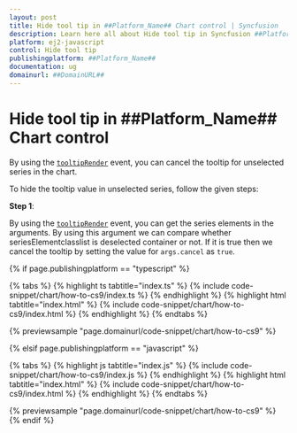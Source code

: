 ```yaml
---
layout: post
title: Hide tool tip in ##Platform_Name## Chart control | Syncfusion
description: Learn here all about Hide tool tip in Syncfusion ##Platform_Name## Chart control of Syncfusion Essential JS 2 and more.
platform: ej2-javascript
control: Hide tool tip 
publishingplatform: ##Platform_Name##
documentation: ug
domainurl: ##DomainURL##
---
```


# Hide tool tip in ##Platform_Name## Chart control

By using the [`tooltipRender`](../../api/chart/chartModel/#tooltiprender) event, you can cancel the tooltip for unselected series in the chart.

To hide the tooltip value in unselected series, follow the given steps:

**Step 1**:

By using the [`tooltipRender`](../../api/chart/chartModel/#tooltiprender) event, you can get the series elements in the arguments. By using this argument we can compare whether seriesElementclasslist is deselected container or not. If it is true then we cancel the tooltip by setting the value for `args.cancel` as `true`.

{% if page.publishingplatform == "typescript" %}

 {% tabs %}
{% highlight ts tabtitle="index.ts" %}
{% include code-snippet/chart/how-to-cs9/index.ts %}
{% endhighlight %}
{% highlight html tabtitle="index.html" %}
{% include code-snippet/chart/how-to-cs9/index.html %}
{% endhighlight %}
{% endtabs %}
        
{% previewsample "page.domainurl/code-snippet/chart/how-to-cs9" %}

{% elsif page.publishingplatform == "javascript" %}

{% tabs %}
{% highlight js tabtitle="index.js" %}
{% include code-snippet/chart/how-to-cs9/index.js %}
{% endhighlight %}
{% highlight html tabtitle="index.html" %}
{% include code-snippet/chart/how-to-cs9/index.html %}
{% endhighlight %}
{% endtabs %}

{% previewsample "page.domainurl/code-snippet/chart/how-to-cs9" %}
{% endif %}